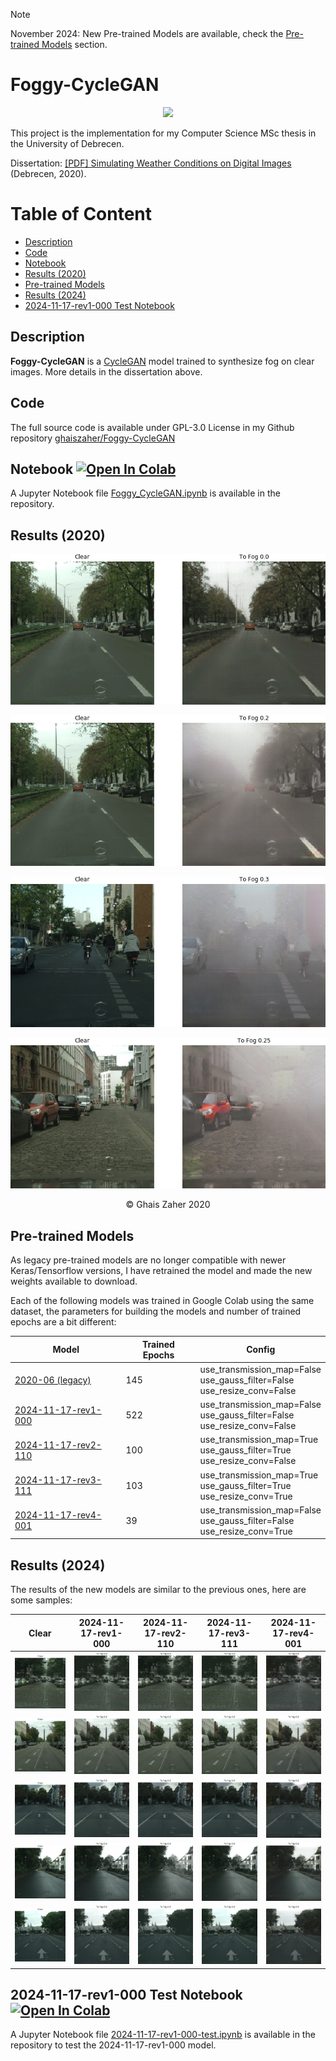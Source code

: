 > [!NOTE]  
> November 2024: New Pre-trained Models are available, check the [Pre-trained Models](#pre-trained-models) section.

# Foggy-CycleGAN

<p align="center">
 <img src="images/banner-cropped-rnd.png">
</p>

This project is the implementation for my Computer Science MSc thesis in the University of Debrecen.

Dissertation: 
<a href="./dissertation/Simulating%20Weather%20Conditions%20on%20Digital%20Images%20-%20Final.pdf" target="_blank">[PDF] Simulating Weather Conditions on Digital Images</a> (Debrecen, 2020).

# Table of Content
- [Description](#description)
- [Code](#code)
- [Notebook](#notebook)
- [Results (2020)](#results-2020)
- [Pre-trained Models](#pre-trained-models)
- [Results (2024)](#results-2024)
- [2024-11-17-rev1-000 Test Notebook](#2024-11-17-rev1-000-test-notebook-a-hrefhttpscolabresearchgooglecomgithubghaiszaherfoggy-cycleganblobmaster2024-11-17-rev1-000-testipynb-target_blankimg-srchttpscolabresearchgooglecomassetscolab-badgesvg-altopen-in-colaba)

## Description
**Foggy-CycleGAN** is a
<a href="https://junyanz.github.io/CycleGAN/" target="_blank">CycleGAN</a> model trained to synthesize fog on clear images. More details in the dissertation above.

## Code
The full source code is available under GPL-3.0 License in my Github repository <a href="https://github.com/ghaiszaher/Foggy-CycleGAN" target="_blank">ghaiszaher/Foggy-CycleGAN</a>

## Notebook <a href="https://colab.research.google.com/github/ghaiszaher/Foggy-CycleGAN/blob/master/Foggy_CycleGAN.ipynb" target="_blank"><img src="https://colab.research.google.com/assets/colab-badge.svg" alt="Open In Colab"/></a>
A Jupyter Notebook file <a href="./Foggy_CycleGAN.ipynb" target="_blank">Foggy_CycleGAN.ipynb</a> is available in the repository.

## Results (2020)
<p align="center">
 <img src="images/results/2020-06/result-animated-01.gif">
</p>

<p align="center">
 <img src="images/results/2020-06/result-sample-0.2.jpg">
</p>

<p align="center">
 <img src="images/results/2020-06/result-sample-0.3.jpg">
</p>

<p align="center">
 <img src="images/results/2020-06/result-sample-0.25.jpg">
</p>

<div align="center">
&copy; Ghais Zaher 2020
</div>

## Pre-trained Models
As legacy pre-trained models are no longer compatible with newer Keras/Tensorflow versions, I have retrained the model and made the new weights available to download.

Each of the following models was trained in Google Colab using the same dataset, the parameters for building the models and number of trained epochs are a bit different:
<div align="center">

<table align="center">
  <thead>
    <tr>
      <th>Model</th>
      <th>Trained Epochs</th>
      <th>Config</th>
    </tr>
  </thead>
  <tbody>
    <tr>
      <td><a href="https://drive.google.com/drive/folders/1QKsiaGkMFvtGcp072IG57MfY1o_D-L3k?usp=sharing">2020-06 (legacy)</a></td>
      <td>145</td>
      <td>
        use_transmission_map=False<br>
        use_gauss_filter=False<br>
        use_resize_conv=False
      </td>
    </tr>
    <tr>
      <td><a href="https://drive.google.com/drive/folders/1--W53NNrVxS5pvrf8jDKCRmg4h4vD5lx?usp=sharing">2024-11-17-rev1-000</a></td>
      <td>522</td>
      <td>
        use_transmission_map=False<br>
        use_gauss_filter=False<br>
        use_resize_conv=False
      </td>
    </tr>
    <tr>
      <td><a href="https://drive.google.com/drive/folders/1rQ7jmsv63uv6v45IVZmZ8w9CVktqJAfn?usp=sharing">2024-11-17-rev2-110</a></td>
      <td>100</td>
      <td>
        use_transmission_map=True<br>
        use_gauss_filter=True<br>
        use_resize_conv=False
      </td>
    </tr>
    <tr>
      <td><a href="https://drive.google.com/drive/folders/1-0-z7KTMXTrwwUdeJtkUOBCWkwD6behO?usp=sharing">2024-11-17-rev3-111</a></td>
      <td>103</td>
      <td>
        use_transmission_map=True<br>
        use_gauss_filter=True<br>
        use_resize_conv=True
      </td>
    </tr>
    <tr>
      <td><a href="https://drive.google.com/drive/folders/1hDxJtU0agbnPO2XrrPo26RQJKOePa6WX?usp=sharing">2024-11-17-rev4-001</a></td>
      <td>39</td>
      <td>
        use_transmission_map=False<br>
        use_gauss_filter=False<br>
        use_resize_conv=True
      </td>
    </tr>
  </tbody>
</table>
</div>

## Results (2024)
The results of the new models are similar to the previous ones, here are some samples:
<div align="center">

<table align="center">
  <thead>
    <tr>
      <th>Clear</th>
      <th>2024-11-17-rev1-000</th>
      <th>2024-11-17-rev2-110</th>
      <th>2024-11-17-rev3-111</th>
      <th>2024-11-17-rev4-001</th>
    </tr>
  </thead>
  <tbody>
    <tr>
      <td><img src="images/results/2024-11-17/clear/sample1.jpg"></td>
      <td><img src="images/results/2024-11-17/rev1-000/sample1.gif"></td>
      <td><img src="images/results/2024-11-17/rev2-110/sample1.gif"></td>
      <td><img src="images/results/2024-11-17/rev3-111/sample1.gif"></td>
      <td><img src="images/results/2024-11-17/rev4-001/sample1.gif"></td>
    </tr>
    <tr>
      <td><img src="images/results/2024-11-17/clear/sample2.jpg"></td>
      <td><img src="images/results/2024-11-17/rev1-000/sample2.gif"></td>
      <td><img src="images/results/2024-11-17/rev2-110/sample2.gif"></td>
      <td><img src="images/results/2024-11-17/rev3-111/sample2.gif"></td>
      <td><img src="images/results/2024-11-17/rev4-001/sample2.gif"></td>
    </tr>
    <tr>
      <td><img src="images/results/2024-11-17/clear/sample3.jpg"></td>
      <td><img src="images/results/2024-11-17/rev1-000/sample3.gif"></td>
      <td><img src="images/results/2024-11-17/rev2-110/sample3.gif"></td>
      <td><img src="images/results/2024-11-17/rev3-111/sample3.gif"></td>
      <td><img src="images/results/2024-11-17/rev4-001/sample3.gif"></td>
    </tr>
    <tr>
      <td><img src="images/results/2024-11-17/clear/sample4.jpg"></td>
      <td><img src="images/results/2024-11-17/rev1-000/sample4.gif"></td>
      <td><img src="images/results/2024-11-17/rev2-110/sample4.gif"></td>
      <td><img src="images/results/2024-11-17/rev3-111/sample4.gif"></td>
      <td><img src="images/results/2024-11-17/rev4-001/sample4.gif"></td>
    </tr>
    <tr>
      <td><img src="images/results/2024-11-17/clear/sample5.jpg"></td>
      <td><img src="images/results/2024-11-17/rev1-000/sample5.gif"></td>
      <td><img src="images/results/2024-11-17/rev2-110/sample5.gif"></td>
      <td><img src="images/results/2024-11-17/rev3-111/sample5.gif"></td>
      <td><img src="images/results/2024-11-17/rev4-001/sample5.gif"></td>
    </tr>
  </tbody>
</table>
</div>

## 2024-11-17-rev1-000 Test Notebook <a href="https://colab.research.google.com/github/ghaiszaher/Foggy-CycleGAN/blob/master/2024-11-17-rev1-000-test.ipynb" target="_blank"><img src="https://colab.research.google.com/assets/colab-badge.svg" alt="Open In Colab"/></a>
A Jupyter Notebook file <a href="./2024-11-17-rev1-000-test.ipynb" target="_blank">2024-11-17-rev1-000-test.ipynb</a> is available in the repository to test the 2024-11-17-rev1-000 model.
